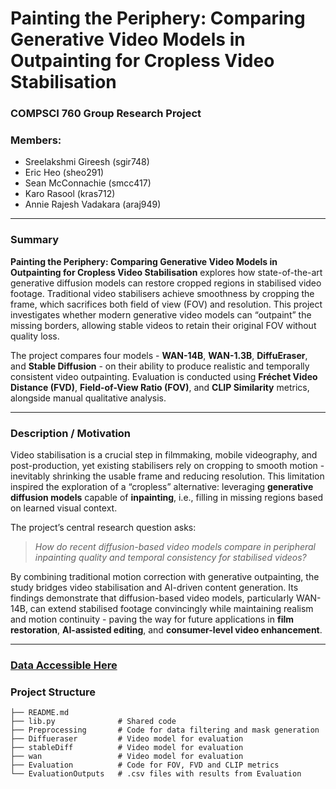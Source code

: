 # Painting the Periphery: Comparing Generative Video Models in Outpainting for Cropless Video Stabilisation

### COMPSCI 760 Group Research Project

### Members:
- Sreelakshmi Gireesh (sgir748)
- Eric Heo (sheo291)
- Sean McConnachie (smcc417)
- Karo Rasool (kras712)
- Annie Rajesh Vadakara (araj949)

---

### Summary  
**Painting the Periphery: Comparing Generative Video Models in Outpainting for Cropless Video Stabilisation** explores how state-of-the-art generative diffusion models can restore cropped regions in stabilised video footage. Traditional video stabilisers achieve smoothness by cropping the frame, which sacrifices both field of view (FOV) and resolution. This project investigates whether modern generative video models can “outpaint” the missing borders, allowing stable videos to retain their original FOV without quality loss.  

The project compares four models - **WAN-14B**, **WAN-1.3B**, **DiffuEraser**, and **Stable Diffusion** - on their ability to produce realistic and temporally consistent video outpainting. Evaluation is conducted using **Fréchet Video Distance (FVD)**, **Field-of-View Ratio (FOV)**, and **CLIP Similarity** metrics, alongside manual qualitative analysis.

---

### Description / Motivation  
Video stabilisation is a crucial step in filmmaking, mobile videography, and post-production, yet existing stabilisers rely on cropping to smooth motion - inevitably shrinking the usable frame and reducing resolution. This limitation inspired the exploration of a “cropless” alternative: leveraging **generative diffusion models** capable of **inpainting**, i.e., filling in missing regions based on learned visual context.  

The project’s central research question asks:  
> *How do recent diffusion-based video models compare in peripheral inpainting quality and temporal consistency for stabilised videos?*  

By combining traditional motion correction with generative outpainting, the study bridges video stabilisation and AI-driven content generation. Its findings demonstrate that diffusion-based video models, particularly WAN-14B, can extend stabilised footage convincingly while maintaining realism and motion continuity - paving the way for future applications in **film restoration**, **AI-assisted editing**, and **consumer-level video enhancement**.

---

### [Data Accessible Here](https://drive.google.com/drive/folders/14q4m4xqqDUvaDrRR9CRhgiuYBWzbQ4_L?usp=sharing)

### Project Structure

```
├── README.md
├── lib.py              # Shared code
├── Preprocessing       # Code for data filtering and mask generation
├── Diffueraser         # Video model for evaluation
├── stableDiff          # Video model for evaluation
├── wan                 # Video model for evaluation
├── Evaluation          # Code for FOV, FVD and CLIP metrics
└── EvaluationOutputs   # .csv files with results from Evaluation
```
